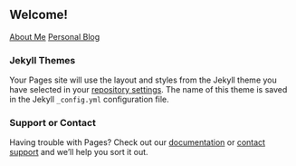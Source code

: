 ## Welcome!

[About Me](https://joshkennede.github.io/about/about.html)
[Personal Blog](https://joshkennede.com)

### Jekyll Themes

Your Pages site will use the layout and styles from the Jekyll theme you have selected in your [repository settings](https://github.com/joshkennede/joshkennede.github.io/settings). The name of this theme is saved in the Jekyll `_config.yml` configuration file.

### Support or Contact

Having trouble with Pages? Check out our [documentation](https://help.github.com/categories/github-pages-basics/) or [contact support](https://github.com/contact) and we’ll help you sort it out.